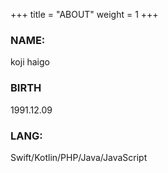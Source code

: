 +++
title = "ABOUT"
weight = 1
+++

### NAME: 
koji haigo

### BIRTH
1991.12.09

### LANG:
Swift/Kotlin/PHP/Java/JavaScript
